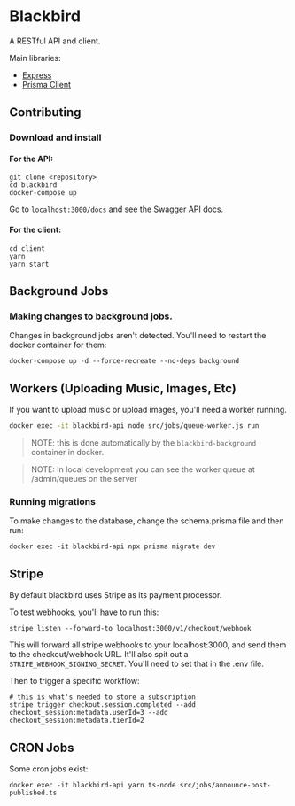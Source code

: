 # Blackbird

A RESTful API and client.

Main libraries:

- [Express](https://expressjs.com/)
- [Prisma Client](https://www.prisma.io/docs)

## Contributing

### Download and install

#### For the API:

```
git clone <repository>
cd blackbird
docker-compose up
```

Go to `localhost:3000/docs` and see the Swagger API docs.

#### For the client:

```
cd client
yarn
yarn start
```

## Background Jobs

### Making changes to background jobs.

Changes in background jobs aren't detected. You'll need to restart the docker container for them:

```
docker-compose up -d --force-recreate --no-deps background
```

## Workers (Uploading Music, Images, Etc)

If you want to upload music or upload images, you'll need a worker running.

```sh
docker exec -it blackbird-api node src/jobs/queue-worker.js run
```

> NOTE: this is done automatically by the `blackbird-background` container in docker.

> NOTE: In local development you can see the worker queue at /admin/queues on the server

### Running migrations

To make changes to the database, change the schema.prisma file and then run:

```
docker exec -it blackbird-api npx prisma migrate dev
```

## Stripe

By default blackbird uses Stripe as its payment processor.

To test webhooks, you'll have to run this:

```
stripe listen --forward-to localhost:3000/v1/checkout/webhook
```

This will forward all stripe webhooks to your localhost:3000, and send them to the checkout/webhook URL. It'll also spit out a `STRIPE_WEBHOOK_SIGNING_SECRET`. You'll need to set that in the .env file.

Then to trigger a specific workflow:

```
# this is what's needed to store a subscription
stripe trigger checkout.session.completed --add checkout_session:metadata.userId=3 --add checkout_session:metadata.tierId=2
```

## CRON Jobs

Some cron jobs exist:

```
docker exec -it blackbird-api yarn ts-node src/jobs/announce-post-published.ts
```
